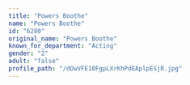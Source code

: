 ```yaml
---
title: "Powers Boothe"
name: "Powers Boothe"
id: "6280"
original_name: "Powers Boothe"
known_for_department: "Acting"
gender: "2"
adult: "false"
profile_path: "/dOwVFE10FgpLXrKhPdEAplpESjR.jpg"
---
```

